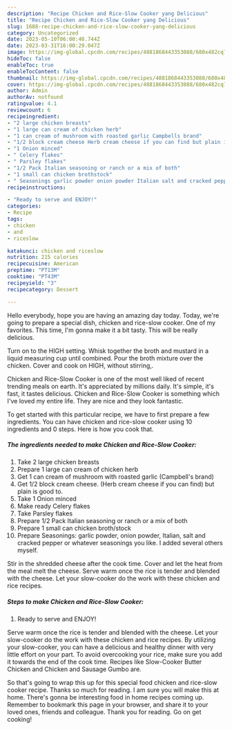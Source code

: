 ```yaml
---
description: "Recipe Chicken and Rice-Slow Cooker yang Delicious"
title: "Recipe Chicken and Rice-Slow Cooker yang Delicious"
slug: 1688-recipe-chicken-and-rice-slow-cooker-yang-delicious
category: Uncategorized
date: 2023-05-10T06:00:40.744Z
date: 2023-03-31T16:00:29.047Z
image: https://img-global.cpcdn.com/recipes/4881868443353088/680x482cq70/chicken-and-rice-slow-cooker-recipe-main-photo.jpg
hideToc: false
enableToc: true
enableTocContent: false
thumbnail: https://img-global.cpcdn.com/recipes/4881868443353088/680x482cq70/chicken-and-rice-slow-cooker-recipe-main-photo.jpg
cover: https://img-global.cpcdn.com/recipes/4881868443353088/680x482cq70/chicken-and-rice-slow-cooker-recipe-main-photo.jpg
author: Admin
authorAv: notfound
ratingvalue: 4.1
reviewcount: 6
recipeingredient:
- "2 large chicken breasts"
- "1 large can cream of chicken herb"
- "1 can cream of mushroom with roasted garlic Campbells brand"
- "1/2 block cream cheese Herb cream cheese if you can find but plain is good to"
- "1 Onion minced"
- " Celery flakes"
- " Parsley flakes"
- "1/2 Pack Italian seasoning or ranch or a mix of both"
- "1 small can chicken brothstock"
- " Seasonings garlic powder onion powder Italian salt and cracked pepper or whatever seasonings you like I added several others myself"
recipeinstructions:

- "Ready to serve and ENJOY!"
categories:
- Recipe
tags:
- chicken
- and
- riceslow

katakunci: chicken and riceslow 
nutrition: 215 calories
recipecuisine: American
preptime: "PT13M"
cooktime: "PT43M"
recipeyield: "3"
recipecategory: Dessert

---
```



Hello everybody, hope you are having an amazing day today. Today, we're going to prepare a special dish, chicken and rice-slow cooker. One of my favorites. This time, I'm gonna make it a bit tasty. This will be really delicious.

Turn on to the HIGH setting. Whisk together the broth and mustard in a liquid measuring cup until combined. Pour the broth mixture over the chicken. Cover and cook on HIGH, without stirring,.

Chicken and Rice-Slow Cooker is one of the most well liked of recent trending meals on earth. It's appreciated by millions daily. It's simple, it's fast, it tastes delicious. Chicken and Rice-Slow Cooker is something which I've loved my entire life. They are nice and they look fantastic.


To get started with this particular recipe, we have to first prepare a few ingredients. You can have chicken and rice-slow cooker using 10 ingredients and 0 steps. Here is how you cook that.

<!--inarticleads1-->

##### The ingredients needed to make Chicken and Rice-Slow Cooker:

1. Take 2 large chicken breasts
1. Prepare 1 large can cream of chicken herb
1. Get 1 can cream of mushroom with roasted garlic (Campbell&#39;s brand)
1. Get 1/2 block cream cheese. (Herb cream cheese if you can find) but plain is good to.
1. Take 1 Onion minced
1. Make ready  Celery flakes
1. Take  Parsley flakes
1. Prepare 1/2 Pack Italian seasoning or ranch or a mix of both
1. Prepare 1 small can chicken broth/stock
1. Prepare  Seasonings: garlic powder, onion powder, Italian, salt and cracked pepper or whatever seasonings you like. I added several others myself.


Stir in the shredded cheese after the cook time. Cover and let the heat from the meal melt the cheese. Serve warm once the rice is tender and blended with the cheese. Let your slow-cooker do the work with these chicken and rice recipes. 

<!--inarticleads2-->

##### Steps to make Chicken and Rice-Slow Cooker:


1. Ready to serve and ENJOY!

Serve warm once the rice is tender and blended with the cheese. Let your slow-cooker do the work with these chicken and rice recipes. By utilizing your slow-cooker, you can have a delicious and healthy dinner with very little effort on your part. To avoid overcooking your rice, make sure you add it towards the end of the cook time. Recipes like Slow-Cooker Butter Chicken and Chicken and Sausage Gumbo are. 

So that's going to wrap this up for this special food chicken and rice-slow cooker recipe. Thanks so much for reading. I am sure you will make this at home. There's gonna be interesting food in home recipes coming up. Remember to bookmark this page in your browser, and share it to your loved ones, friends and colleague. Thank you for reading. Go on get cooking!
